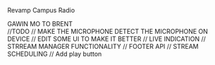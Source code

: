 Revamp Campus Radio

GAWIN MO TO BRENT       
//TODO
// MAKE THE MICROPHONE DETECT THE MICROPHONE ON DEVICE
// EDIT SOME UI TO MAKE IT BETTER
// LIVE INDICATION
// STRREAM MANAGER FUNCTIONALITY
// FOOTER API
// STREAM SCHEDULING
// Add play button